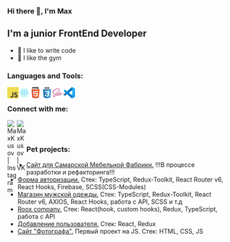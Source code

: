 ### Hi there 👋, I'm Max


## I'm a junior FrontEnd Developer
- 💪 I like to write code
- 💪 I like the gym


### Languages and Tools:

<img align="left" alt="JavaScript" width="26px" src="https://raw.githubusercontent.com/github/explore/80688e429a7d4ef2fca1e82350fe8e3517d3494d/topics/javascript/javascript.png" />
<img align="left" alt="React" width="26px" src="https://raw.githubusercontent.com/github/explore/80688e429a7d4ef2fca1e82350fe8e3517d3494d/topics/react/react.png" />
<img align="left" alt="HTML5" width="26px" src="https://raw.githubusercontent.com/github/explore/80688e429a7d4ef2fca1e82350fe8e3517d3494d/topics/html/html.png" />
<img align="left" alt="CSS3" width="26px" src="https://raw.githubusercontent.com/github/explore/80688e429a7d4ef2fca1e82350fe8e3517d3494d/topics/css/css.png" />
<img align="left" alt="Sass" width="26px" src="https://raw.githubusercontent.com/github/explore/80688e429a7d4ef2fca1e82350fe8e3517d3494d/topics/sass/sass.png" />
<img align="left" alt="Visual Studio Code" width="26px" src="https://raw.githubusercontent.com/github/explore/80688e429a7d4ef2fca1e82350fe8e3517d3494d/topics/visual-studio-code/visual-studio-code.png" />


<br />

### Connect with me:


[<img align="left" alt="MaxKusov | Instagram" width="22px" src="https://cdn.jsdelivr.net/npm/simple-icons@v3/icons/instagram.svg" />][instagram]
[<img align="left" alt="MaxKusov | VK" width="22px" src="https://cdn.jsdelivr.net/npm/simple-icons@v3/icons/vk.svg" />][vk]


<br />
<br />

### Pet projects:
<!-- BLOG-POST-LIST:START -->
- [Сайт для Самарской Мебельной Фабрики.](https://github.com/max-kusov/bio-smr) !!!В процессе разработки и рефакторинга!!!
- [Форма авторизации.](https://github.com/max-kusov/auth) Стек: TypeScript, Redux-Toolkit, React Router v6, React Hooks, Firebase, SCSS(CSS-Modules)
- [Магазин мужской одежды.](https://github.com/max-kusov/my-shop) Стек: TypeScript, Redux-Toolkit, React Router v6, AXIOS, React Hooks, работа с API, SCSS и т.д
- [Roox company.](https://github.com/max-kusov/roox_company) Стек: React(hook, custom hooks), Redux, TypeScript, работа с API
- [Добавление пользователя.](https://github.com/max-kusov/create-user) Стек: React, Redux
- [Сайт "Фотографа".](https://github.com/max-kusov/kusova_ph) Первый проект на JS. Стек: HTML, CSS, JS
<!-- BLOG-POST-LIST:END -->



[instagram]: https://www.instagram.com/kusovmax78/
[vk]: https://vk.com/kusov_max
[habr]: https://career.habr.com/kusov_max
